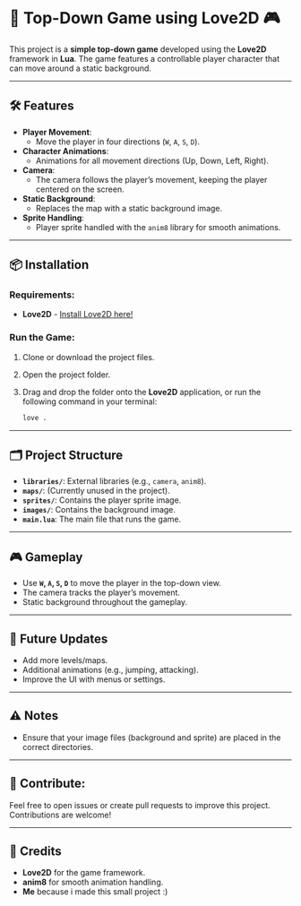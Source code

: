 # 🚀 **Top-Down Game** using **Love2D** 🎮

This project is a **simple top-down game** developed using the **Love2D** framework in **Lua**. The game features a controllable player character that can move around a static background. 

---

## 🛠️ **Features**

- **Player Movement**: 
  - Move the player in four directions (`W`, `A`, `S`, `D`).
- **Character Animations**: 
  - Animations for all movement directions (Up, Down, Left, Right).
- **Camera**: 
  - The camera follows the player’s movement, keeping the player centered on the screen.
- **Static Background**: 
  - Replaces the map with a static background image.
- **Sprite Handling**: 
  - Player sprite handled with the `anim8` library for smooth animations.

---

## 📦 **Installation**

### Requirements: 

- **Love2D** - [Install Love2D here!](https://love2d.org/)

### Run the Game:

1. Clone or download the project files.
2. Open the project folder.
3. Drag and drop the folder onto the **Love2D** application, or run the following command in your terminal:

    ```bash
    love .
    ```

---

## 🗂️ **Project Structure**

- **`libraries/`**: External libraries (e.g., `camera`, `anim8`).
- **`maps/`**: (Currently unused in the project).
- **`sprites/`**: Contains the player sprite image.
- **`images/`**: Contains the background image.
- **`main.lua`**: The main file that runs the game.

---

## 🎮 **Gameplay**

- Use **`W`, `A`, `S`, `D`** to move the player in the top-down view.
- The camera tracks the player’s movement.
- Static background throughout the gameplay.

---

## 🔮 **Future Updates**

- Add more levels/maps.
- Additional animations (e.g., jumping, attacking).
- Improve the UI with menus or settings.

---

## ⚠️ **Notes**

- Ensure that your image files (background and sprite) are placed in the correct directories.

---

## 💬 **Contribute**:

Feel free to open issues or create pull requests to improve this project. Contributions are welcome!

---

## 📢 **Credits**

- **Love2D** for the game framework.
- **anim8** for smooth animation handling.
- **Me** because i made this small project :)
